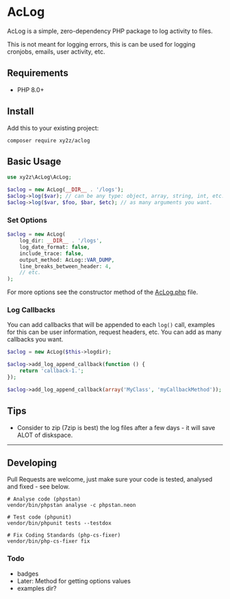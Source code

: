 # AcLog

AcLog is a simple, zero-dependency PHP package to log activity to files.

This is not meant for logging errors, this is can be used for logging cronjobs, emails, user activity, etc.


## Requirements
- PHP 8.0+


## Install
Add this to your existing project:

```
composer require xy2z/aclog
```


## Basic Usage
```php
use xy2z\AcLog\AcLog;

$aclog = new AcLog(__DIR__ . '/logs');
$aclog->log($var); // can be any type: object, array, string, int, etc.
$aclog->log($var, $foo, $bar, $etc); // as many arguments you want.
```

### Set Options
```php
$aclog = new AcLog(
    log_dir: __DIR__ . '/logs',
    log_date_format: false,
    include_trace: false,
    output_method: AcLog::VAR_DUMP,
    line_breaks_between_header: 4,
    // etc.
);
```

For more options see the constructor method of the [AcLog.php](https://github.com/xy2z/AcLog/blob/master/src/AcLog.php) file.


### Log Callbacks
You can add callbacks that will be appended to each `log()` call, examples for this can be user information, request headers, etc. You can add as many callbacks you want.

```php
$aclog = new AcLog($this->logdir);

$aclog->add_log_append_callback(function () {
    return 'callback-1.';
});

$aclog->add_log_append_callback(array('MyClass', 'myCallbackMethod'));
```


## Tips
- Consider to zip (7zip is best) the log files after a few days - it will save ALOT of diskspace.

---

## Developing

Pull Requests are welcome, just make sure your code is tested, analysed and fixed - see below.

```
# Analyse code (phpstan)
vendor/bin/phpstan analyse -c phpstan.neon

# Test code (phpunit)
vendor/bin/phpunit tests --testdox

# Fix Coding Standards (php-cs-fixer)
vendor/bin/php-cs-fixer fix
```


### Todo
- badges
- Later: Method for getting options values
- examples dir?

